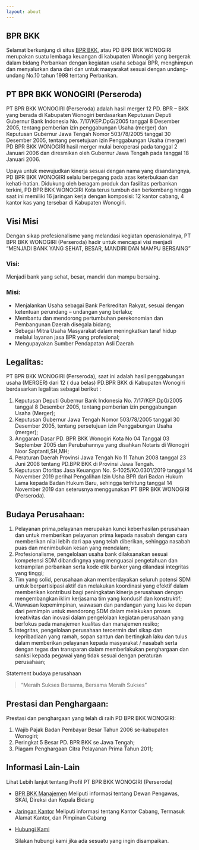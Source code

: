```yaml
---
layout: about
---
```


## BPR BKK

Selamat berkunjung di situs [BPR BKK](http://www.bprbkk.co.id/), atau PD BPR BKK WONOGIRI merupakan suatu lembaga keuangan di kabupaten Wonogiri yang bergerak dalam bidang Perbankan dengan kegiatan usaha sebagai BPR, menghimpun dan menyalurkan dana dari dan untuk masyarakat sesuai dengan undang-undang No.10 tahun 1998 tentang Perbankan.

## PT BPR BKK WONOGIRI (Perseroda)

PT BPR BKK WONOGIRI (Perseroda) adalah hasil merger 12 PD. BPR – BKK yang berada di Kabupaten Wonogiri berdasarkan Keputusan Deputi Gubernur Bank Indonesia No. 7/17/KEP.DpG/2005 tanggal 8 Desember 2005, tentang pemberian izin penggabungan Usaha (merger) dan Keputusan Gubernur Jawa Tengah Nomor 503/78/2005 tanggal 30 Desember 2005, tentang persetujuan izin Penggabungan Usaha (merger) PD BPR BKK WONOGIRI hasil merger mulai beroperasi pada tanggal 2 Januari 2006 dan diresmikan oleh Gubernur Jawa Tengah pada tanggal 18 Januari 2006.

Upaya untuk mewujudkan kinerja sesuai dengan nama yang disandangnya, PD BPR BKK WONOGIRI selalu berpegang pada azas keterbukaan dan kehati-hatian. Didukung oleh beragam produk dan fasilitas perbankan terkini, PD BPR BKK WONOGIRI Kota terus tumbuh dan berkembang hingga saat ini memiliki 16 jaringan kerja dengan komposisi: 12 kantor cabang, 4 kantor kas yang tersebar di Kabupaten Wonogiri.

## Visi Misi

Dengan sikap profesionalisme yang melandasi kegiatan operasionalnya, PT BPR BKK WONOGIRI (Perseroda) hadir untuk mencapai visi menjadi “MENJADI BANK YANG SEHAT, BESAR, MANDIRI DAN MAMPU BERSAING”


### Visi:

Menjadi bank yang sehat, besar, mandiri dan mampu bersaing.

### Misi:

- Menjalankan Usaha sebagai Bank Perkreditan Rakyat, sesuai dengan ketentuan perundang – undangan yang berlaku;
- Membantu dan mendorong pertumbuhan perekonomian dan Pembangunan Daerah disegala bidang;
- Sebagai Mitra Usaha Masyarakat dalam meningkatkan taraf hidup melalui layanan jasa BPR yang profesional;
- Mengupayakan Sumber Pendapatan Asli Daerah

## Legalitas:

PT BPR BKK WONOGIRI (Perseroda), saat ini adalah hasil penggabungan usaha (MERGER) dari 12 ( dua belas) PD.BPR BKK di Kabupaten Wonogiri berdasarkan legalitas sebagai berikut :

1. Keputusan Deputi Gubernur Bank Indonesia No. 7/17/KEP.DpG/2005 tanggal 8 Desember 2005, tentang pemberian izin penggabungan Usaha (Merger);
2. Keputusan Gubernur Jawa Tengah Nomor 503/78/2005 tanggal 30 Desember 2005, tentang persetujuan izin Penggabungan Usaha (merger);
3. Anggaran Dasar PD. BPR BKK Wonogiri Kota No 04 Tanggal 03 September 2005 dan Perubahannya yang disahkan Notaris di Wonogiri Noor Saptanti,SH,MH;
4. Peraturan Daerah Provinsi Jawa Tengah No 11 Tahun 2008 tanggal 23 Juni 2008 tentang PD.BPR BKK di Provinsi Jawa Tengah.
5. Keputusan Otoritas Jasa Keuangan No. S-1025/KO.0301/2019 tanggal 14 November 2019 perihal Pengalihan Izin Usha BPR dari Badan Hukum Lama kepada Badan Hukum Baru, sehingga terhitung tanggal 14 November 2019 dan seterusnya menggunakan PT BPR BKK WONOGIRI (Perseroda).


## Budaya Perusahaan:

1. Pelayanan prima,pelayanan merupakan kunci keberhasilan perusahaan dan untuk memberikan pelayanan prima kepada nasabah dengan cara memberikan nilai lebih dari apa yang telah diberikan, sehingga nasabah puas dan menimbulkan kesan yang mendalam;
2. Profesionalisme, pengelolaan usaha bank dilaksanakan sesuai kompetensi SDM dibandingnya yang menguasai pengetahuan dan ketrampilan perbankan serta kode etik banker yang dilandasi integritas yang tinggi;
3. Tim yang solid, perusahaan akan memberdayakan seluruh potensi SDM untuk berpartisipasi aktif dan melakukan koordinasi yang efektif dalam memberikan kontribusi bagi peningkatan kinerja perusahaan dengan mengembangkan iklim kerjasama tim yang kondusif dan konstruktif;
4. Wawasan kepemimpinan, wawasan dan pandangan yang luas ke depan dari pemimpin untuk mendorong SDM dalam melakukan proses kreativitas dan inovasi dalam pengelolaan kegiatan perusahaan yang berfokus pada manajemen kualitas dan manajemen resiko;
5. Integritas, pengelolaan perusahaan tercermin dari sikap dan kepribadiaan yang ramah, sopan santun dan bertingkah laku dan tulus dalam memberikan pelayanan kepada masyarakat / nasabah serta dengan tegas dan transparan dalam memberlakukan penghargaan dan sanksi kepada pegawai yang tidak sesuai dengan peraturan perusahaan;

Statement budaya perusahaan

> “Meraih Sukses Bersama, Bersama Meraih Sukses”


## Prestasi dan Penghargaan:

Prestasi dan penghargaan yang telah di raih PD BPR BKK WONOGIRI:

1. Wajib Pajak Badan Pembayar Besar Tahun 2006 se-kabupaten Wonogiri;
2. Peringkat 5 Besar PD. BPR BKK se Jawa Tengah;
3. Piagam Penghargaan Citra Pelayanan Prima Tahun 2011;

## Informasi Lain-Lain

Lihat Lebih lanjut tentang Profil PT BPR BKK WONOGIRI (Perseroda)

- [BPR BKK Manajemen](/about/staff)
  Meliputi informasi tentang Dewan Pengawas, SKAI, Direksi dan Kepala Bidang
- [Jaringan Kantor](/about/kantor)
  Meliputi informasi tentang Kantor Cabang, Termasuk Alamat Kantor, dan Pimpinan Cabang 
- [Hubungi Kami](/about/kontak)

  Silakan hubungi kami jika ada sesuatu yang ingin disampaikan.
